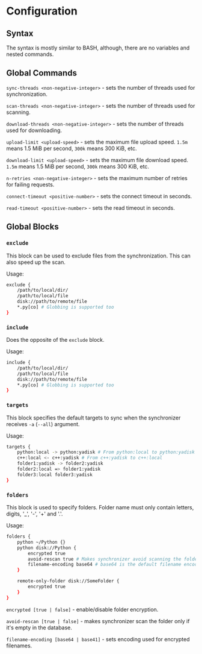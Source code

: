 # Configuration
## Syntax
The syntax is mostly similar to BASH, although, there are no variables and nested commands.

## Global Commands
`sync-threads <non-negative-integer>` - sets the number of threads used for synchronization.

`scan-threads <non-negative-integer>` - sets the number of threads used for scanning.

`download-threads <non-negative-integer>` - sets the number of threads used for downloading.

`upload-limit <upload-speed>` - sets the maximum file upload speed. `1.5m` means 1.5 MiB per second, `300k` means 300 KiB, etc.

`download-limit <upload-speed>` - sets the maximum file download speed. `1.5m` means 1.5 MiB per second, `300k` means 300 KiB, etc.

`n-retries <non-negative-integer>` - sets the maximum number of retries for failing requests.

`connect-timeout <positive-number>` - sets the connect timeout in seconds.

`read-timeout <positive-number>` - sets the read timeout in seconds.

## Global Blocks
### `exclude`
This block can be used to exclude files from the synchronization.
This can also speed up the scan.

Usage:
```sh
exclude {
    /path/to/local/dir/
    /path/to/local/file
    disk://path/to/remote/file
    *.py[co] # Globbing is supported too
}
```

### `include`
Does the opposite of the `exclude` block.

Usage:
```sh
include {
    /path/to/local/dir/
    /path/to/local/file
    disk://path/to/remote/file
    *.py[co] # Globbing is supported too
}
```

### `targets`
This block specifies the default targets to sync when the synchronizer receives `-a` (`--all`) argument.

Usage:
```sh
targets {
    python:local -> python:yadisk # From python:local to python:yadisk
    c++:local <- c++:yadisk # From c++:yadisk to c++:local
    folder1:yadisk -> folder2:yadisk
    folder2:local => folder1:yadisk
    folder3:local folder3:yadisk
}
```

### `folders`
This block is used to specify folders.
Folder name must only contain letters, digits, '\_', '-', '+' and '.'.

Usage:
```sh
folders {
    python ~/Python {}
    python disk://Python {
        encrypted true
        avoid-rescan true # Makes synchronizer avoid scanning the folder, unless it's empty in the database
        filename-encoding base64 # base64 is the default filename encoding
    }

    remote-only-folder disk://SomeFolder {
        encrypted true
    }
}
```

`encrypted [true | false]` - enable/disable folder encryption.

`avoid-rescan [true | false]` - makes synchronizer scan the folder only if it's empty in the database.

`filename-encoding [base64 | base41]` - sets encoding used for encrypted filenames.
